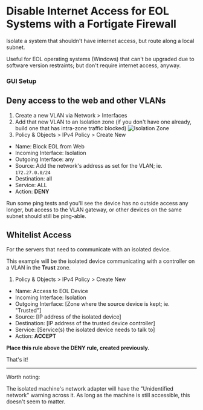 # Disable Internet Access for EOL Systems with a Fortigate Firewall

Isolate a system that shouldn't have internet access, but route along a local subnet.

Useful for EOL operating systems (Windows) that can't be upgraded due to software version restraints; but don't require internet access, anyway.

### GUI Setup

## Deny access to the web and other VLANs

1. Create a new VLAN via Network > Interfaces
2. Add that new VLAN to an Isolation zone (if you don't have one already, build one that has intra-zone traffic blocked)
   ![Isolation Zone](img/fortigate-intra-zone-traffic.png)
3. Policy & Objects > IPv4 Policy > Create New

- Name: Block EOL from Web
- Incoming Interface: Isolation
- Outgoing Interface: any
- Source: Add the network's address as set for the VLAN; ie. `172.27.0.0/24`
- Destination: all
- Service: ALL
- Action: **DENY**

Run some ping tests and you'll see the device has no outside access any longer, but access to the VLAN gateway, or other devices on the same subnet should still be ping-able.

## Whitelist Access

For the servers that need to communicate with an isolated device.

This example will be the isolated device communicating with a controller on a VLAN in the **Trust** zone.

1. Policy & Objects > IPv4 Policy > Create New

- Name: Access to EOL Device
- Incoming Interface: Isolation
- Outgoing Interface: [Zone where the source device is kept; ie. "Trusted"]
- Source: [IP address of the isolated device]
- Destination: [IP address of the trusted device controller]
- Service: [Service(s) the isolated device needs to talk to]
- Action: **ACCEPT**

**Place this rule above the DENY rule, created previously.**

That's it!

---

Worth noting:

The isolated machine's network adapter will have the "Unidentified network" warning across it. As long as the machine is still accessible, this doesn't seem to matter.
